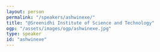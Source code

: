 ```yaml
---
layout: person
permalink: "/speakers/ashwinexe/"
title: "@Sreenidhi Institute of Science and Technology"
ogp: "/assets/images/ogp/ashwinexe.jpg"
type: speaker
id: "ashwinexe"
---
```

